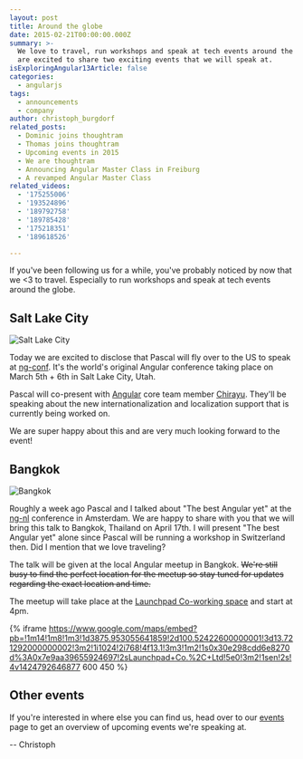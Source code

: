 ```yaml
---
layout: post
title: Around the globe
date: 2015-02-21T00:00:00.000Z
summary: >-
  We love to travel, run workshops and speak at tech events around the globe. We
  are excited to share two exciting events that we will speak at.
isExploringAngular13Article: false
categories:
  - angularjs
tags:
  - announcements
  - company
author: christoph_burgdorf
related_posts:
  - Dominic joins thoughtram
  - Thomas joins thoughtram
  - Upcoming events in 2015
  - We are thoughtram
  - Announcing Angular Master Class in Freiburg
  - A revamped Angular Master Class
related_videos:
  - '175255006'
  - '193524896'
  - '189792758'
  - '189785428'
  - '175218351'
  - '189618526'

---
```


If you've been following us for a while, you've probably noticed by now that we <3 to travel. Especially to run workshops and speak at tech events around the globe.

## Salt Lake City

![Salt Lake City](/assets/Salt_Lake_City_May_2012.jpg)

Today we are excited to disclose that Pascal will fly over to the US to speak at [ng-conf](http://www.ng-conf.org/). It's the world's original Angular conference taking place on March 5th + 6th in Salt Lake City, Utah.

Pascal will co-present with [Angular](https://angularjs.org/) core team member [Chirayu](https://github.com/chirayuk). They'll be speaking about the new internationalization and localization support that is currently being worked on.

We are super happy about this and are very much looking forward to the event!


## Bangkok

![Bangkok](/assets/rsz_bangkok_at_night_01_mk.jpg)

Roughly a week ago Pascal and I talked about "The best Angular yet" at the [ng-nl](http://ng-nl.org) conference in Amsterdam. We are happy to share with you that we will bring this talk to Bangkok, Thailand on April 17th. I will present "The best Angular yet" alone since Pascal will be running a workshop in Switzerland then. Did I mention that we love traveling?

The talk will be given at the local Angular meetup in Bangkok. <s>We're still busy to find the perfect location for the meetup so stay tuned for updates regarding the exact location and time.</s>

The meetup will take place at the [Launchpad Co-working space](https://www.facebook.com/launchpadhq/info?tab=overview) and start at 4pm.

{% iframe https://www.google.com/maps/embed?pb=!1m14!1m8!1m3!1d3875.953055641859!2d100.52422600000001!3d13.721292000000002!3m2!1i1024!2i768!4f13.1!3m3!1m2!1s0x30e298cdd6e8270d%3A0x7e9aa39655924697!2sLaunchpad+Co.%2C+Ltd!5e0!3m2!1sen!2s!4v1424792646877 600 450 %}

## Other events

If you're interested in where else you can find us, head over to our [events](http://thoughtram-events.eventbrite.com/) page to get an overview of upcoming events we're speaking at.

-- Christoph
